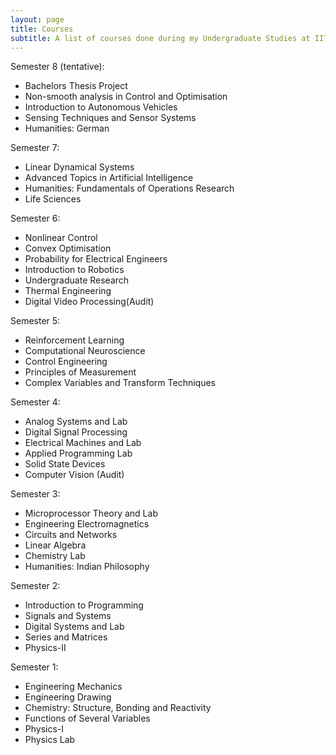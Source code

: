```yaml
---
layout: page
title: Courses
subtitle: A list of courses done during my Undergraduate Studies at IITM
---
```

Semester 8 (tentative):
* Bachelors Thesis Project
* Non-smooth analysis in Control and Optimisation
* Introduction to Autonomous Vehicles
* Sensing Techniques and Sensor Systems
* Humanities: German


Semester 7:
* Linear Dynamical Systems
* Advanced Topics in Artificial Intelligence
* Humanities: Fundamentals of Operations Research
* Life Sciences

Semester 6:
* Nonlinear Control
* Convex Optimisation
* Probability for Electrical Engineers
* Introduction to Robotics
* Undergraduate Research
* Thermal Engineering
* Digital Video Processing(Audit)

Semester 5:
* Reinforcement Learning
* Computational Neuroscience
* Control Engineering
* Principles of Measurement
* Complex Variables and Transform Techniques

Semester 4:
* Analog Systems and Lab
* Digital Signal Processing
* Electrical Machines and Lab
* Applied Programming Lab
* Solid State Devices
* Computer Vision (Audit)

Semester 3:
* Microprocessor Theory and Lab
* Engineering Electromagnetics
* Circuits and Networks
* Linear Algebra
* Chemistry Lab
* Humanities: Indian Philosophy

Semester 2:
* Introduction to Programming
* Signals and Systems
* Digital Systems and Lab
* Series and Matrices
* Physics-II

Semester 1:
* Engineering Mechanics
* Engineering Drawing
* Chemistry: Structure, Bonding and Reactivity
* Functions of Several Variables
* Physics-I 
* Physics Lab
